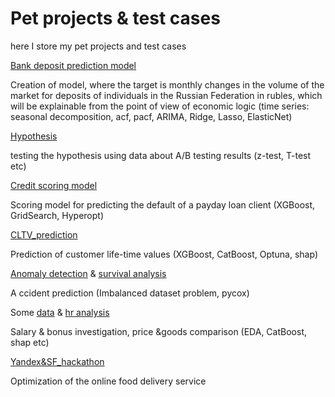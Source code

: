 # Pet projects & test cases
here I store my pet projects and test cases

[Bank deposit prediction model](https://github.com/DariaMishina/Pet_projects/tree/master/Bank_deposit)

Creation of model, where the target is monthly changes in the volume of the market for deposits of individuals in the Russian Federation in rubles, which will be explainable from the point of view of economic logic (time series: seasonal decomposition, acf, pacf, ARIMA, Ridge, Lasso, ElasticNet)

[Hypothesis](https://github.com/DariaMishina/Pet_projects/tree/master/hypothesis) 

testing the hypothesis using data about A/B testing results (z-test, T-test etc)

[Credit scoring model](https://github.com/DariaMishina/Pet_projects/tree/master/Scoring)

Scoring model for predicting the default of a payday loan client (XGBoost, GridSearch, Hyperopt)

[CLTV_prediction](https://github.com/DariaMishina/Pet_projects/tree/master/CLTV_prediction)

Prediction of customer life-time values (XGBoost, CatBoost, Optuna, shap)

[Anomaly detection](https://github.com/DariaMishina/Pet_projects/tree/master/Anomaly_detection) & [survival analysis](https://github.com/DariaMishina/Pet_projects/tree/master/Survival_analisys)

A ccident prediction (Imbalanced dataset problem, pycox)

Some [data](https://github.com/DariaMishina/Pet_projects/tree/master/Data_analisys) & [hr analysis](https://github.com/DariaMishina/Pet_projects/tree/master/HR_analisys)

Salary & bonus investigation, price &goods comparison (EDA, CatBoost, shap etc)

[Yandex&SF_hackathon](https://github.com/DariaMishina/Pet_projects/tree/master/Yandex%26SF_hackathon)

Optimization of the online food delivery service
